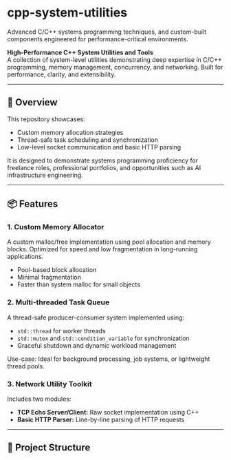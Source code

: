 # cpp-system-utilities
Advanced C/C++ systems programming techniques, and custom-built components engineered for performance-critical environments.

**High-Performance C++ System Utilities and Tools**  
A collection of system-level utilities demonstrating deep expertise in C/C++ programming, memory management, concurrency, and networking. Built for performance, clarity, and extensibility.

---

## 🧠 Overview

This repository showcases:

- Custom memory allocation strategies
- Thread-safe task scheduling and synchronization
- Low-level socket communication and basic HTTP parsing

It is designed to demonstrate systems programming proficiency for freelance roles, professional portfolios, and opportunities such as AI infrastructure engineering.

---

## 📦 Features

### 1. Custom Memory Allocator
A custom malloc/free implementation using pool allocation and memory blocks. Optimized for speed and low fragmentation in long-running applications.

- Pool-based block allocation
- Minimal fragmentation
- Faster than system malloc for small objects

### 2. Multi-threaded Task Queue
A thread-safe producer-consumer system implemented using:

- `std::thread` for worker threads  
- `std::mutex` and `std::condition_variable` for synchronization  
- Graceful shutdown and dynamic workload management

Use-case: Ideal for background processing, job systems, or lightweight thread pools.

### 3. Network Utility Toolkit
Includes two modules:

- **TCP Echo Server/Client:** Raw socket implementation using C++
- **Basic HTTP Parser:** Line-by-line parsing of HTTP requests

---

## 📂 Project Structure

